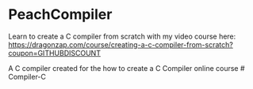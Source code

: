 # PeachCompiler
Learn to create a C compiler from scratch with my video course here: https://dragonzap.com/course/creating-a-c-compiler-from-scratch?coupon=GITHUBDISCOUNT

A C compiler created for the how to create a C Compiler online course
#   C o m p i l e r - C  
 
